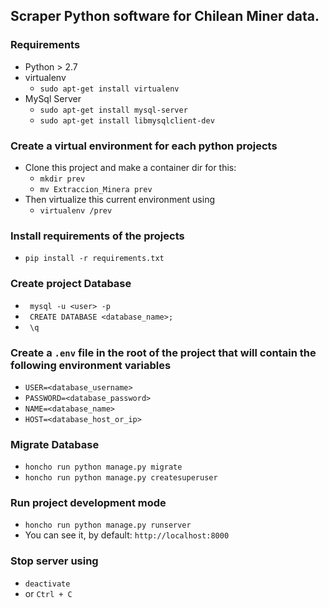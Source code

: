 ## Scraper Python software for Chilean Miner data.

### Requirements
* Python > 2.7
* virtualenv
  * ``sudo apt-get install virtualenv``
* MySql Server
  * ``sudo apt-get install mysql-server``
  * ``sudo apt-get install libmysqlclient-dev``

### Create a virtual environment for each python projects
* Clone this project and make a container dir for this:
  * ``mkdir prev``
  * ``mv Extraccion_Minera prev``
* Then virtualize this current environment using
  * ``virtualenv /prev``

### Install requirements of the projects
* `` pip install -r requirements.txt ``
  
### Create project Database
* `` mysql -u <user> -p``
* `` CREATE DATABASE <database_name>;``
* `` \q``

### Create a ``.env`` file in the root of the project that will contain the following environment variables
* ``USER=<database_username>``
* ``PASSWORD=<database_password>``
* ``NAME=<database_name>``
* ``HOST=<database_host_or_ip>``

### Migrate Database
* ``honcho run python manage.py migrate``
* ``honcho run python manage.py createsuperuser``

### Run project development mode
* ``honcho run python manage.py runserver``
* You can see it, by default: ``http://localhost:8000``

### Stop server using
* `` deactivate ``
* or ``Ctrl + C``

